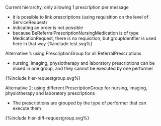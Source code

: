 Current hierarchy, only allowing 1 prescription per message

* it is possible to link prescriptions (using requisition on the level of ServiceRequest)
* indicating an order is not possible
* because BeReferralPrescriptionNursingMedication is of type MedicationRequest, there is no requisition, but groupIdentfier is used here in that way 
{%include test.svg%}


Alternative 1: using PrescriptionGroup for all ReferralPrescriptions

* nursing, imaging, physiotherapy and laboratory prescriptions can be mixed in one group, and they cannot be executed by one performer

{%include hier-requestgroup.svg%}

Alternative 2: using different PrescriptionGroup for nursing, imaging, physiotherapy and laboratory prescriptions

* The prescriptions are grouped by the type of performer that can execute them

{%include hier-diff-requestgroup.svg%}





